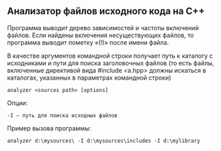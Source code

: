 ## Анализатор файлов исходного кода на С++

Программа выводит дерево зависимостей и частоты включений файлов. Если найдены включения несуществующих файлов, то программа выводит пометку «(!)» после имени файла.

В качестве аргументов командной строки получает путь к каталогу с исходниками и пути для поиска заголовочных файлов (то есть файлы, включенные директивой вида #include <a.hpp> должны искаться в каталогах, указанных в параметрах командной строки)

```shell
analyzer <sources path> [options]
```

Опции:

    -I – путь для поиска исходных файлов

Пример вызова программы:

```shell
analyzer d:\mysources\ -I d:\mysources\includes -I d:\mylibrary
```